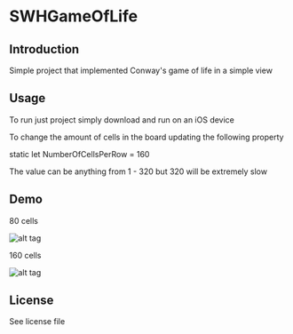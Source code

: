 # SWHGameOfLife

## Introduction

Simple project that implemented Conway's game of life in a simple view

## Usage

To run just project simply download and run on an iOS device

To change the amount of cells in the board updating the following property

static let NumberOfCellsPerRow = 160

The value can be anything from 1 - 320 but 320 will be extremely slow

## Demo

80 cells 

![alt tag](https://cdn.pbrd.co/images/1f3lNijx.png)

160 cells

![alt tag](http://pasteboard.co/1f3lNijx.png)

## License

See license file
